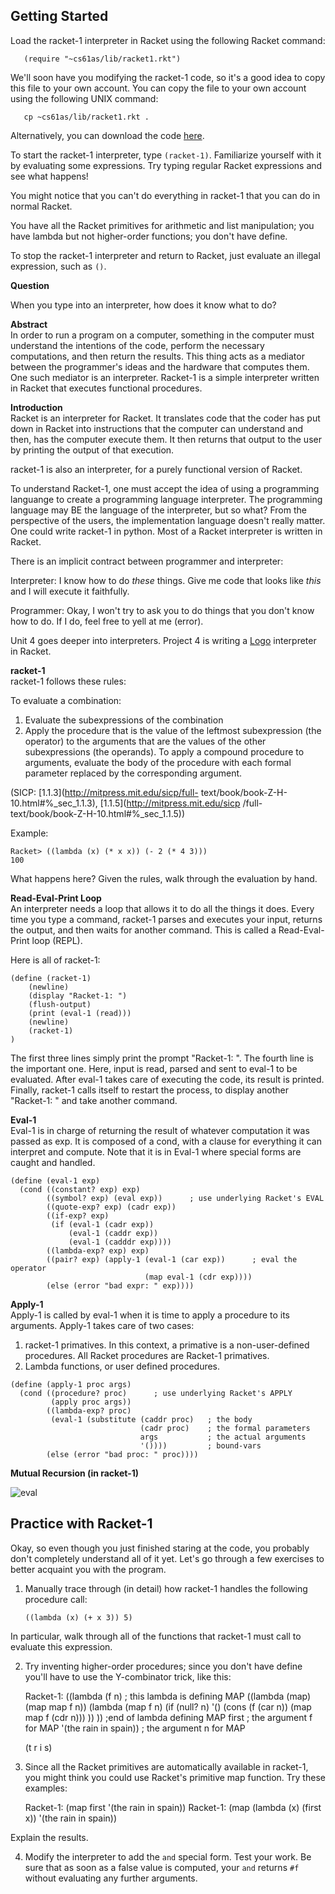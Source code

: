 ## Getting Started

Load the racket-1 interpreter in Racket using the following Racket command:

    
       (require "~cs61as/lib/racket1.rkt")
    

We'll soon have you modifying the racket-1 code, so it's a good idea to copy
this file to your own account. You can copy the file to your own account using the following UNIX command:

    
       cp ~cs61as/lib/racket1.rkt .
    

Alternatively, you can download the code
[here](http://inst.eecs.berkeley.edu/~cs61as/library/racket1.rkt).

To start the racket-1 interpreter, type `(racket-1)`. Familiarize yourself
with it by evaluating some expressions. Try typing regular Racket expressions
and see what happens!

You might notice that you can't do everything in racket-1 that you can do in
normal Racket.

You have all the Racket primitives for arithmetic and list manipulation; you
have lambda but not higher-order functions; you don't have define.

To stop the racket-1 interpreter and return to Racket, just evaluate an illegal
expression, such as `()`.

**Question**

When you type into an interpreter, how does it know what to do?

  
**Abstract**   
In order to run a program on a computer, something in the computer must
understand the intentions of the code, perform the necessary computations, and
then return the results. This thing acts as a mediator between the
programmer's ideas and the hardware that computes them. One such mediator is
an interpreter. Racket-1 is a simple interpreter written in Racket that
executes functional procedures.

  
**Introduction**   
Racket is an interpreter for Racket. It translates code that the coder has put
down in Racket into instructions that the computer can understand and then,
has the computer execute them. It then returns that output to the user by
printing the output of that execution.

  
racket-1 is also an interpreter, for a purely functional version of Racket.

  
To understand Racket-1, one must accept the idea of using a programming
languange to create a programming language interpreter. The programming
language may BE the language of the interpreter, but so what? From the
perspective of the users, the implementation language doesn't really matter.
One could write racket-1 in python. Most of a Racket interpreter is written in
Racket.

  
There is an implicit contract between programmer and interpreter:

Interpreter: I know how to do _these_ things. Give me code that looks like
_this_ and I will execute it faithfully.

Programmer: Okay, I won't try to ask you to do things that you don't know how
to do. If I do, feel free to yell at me (error).

  
Unit 4 goes deeper into interpreters. Project 4 is writing a
[Logo](http://www.cs.berkeley.edu/~bh/logo.html) interpreter in Racket.

  
**racket-1**   
racket-1 follows these rules:

  
To evaluate a combination:

  1. Evaluate the subexpressions of the combination
  2. Apply the procedure that is the value of the leftmost subexpression (the operator) to the arguments that are the values of the other subexpressions (the operands).
To apply a compound procedure to arguments, evaluate the body of the procedure
with each formal parameter replaced by the corresponding argument.

(SICP: [1.1.3](http://mitpress.mit.edu/sicp/full-
text/book/book-Z-H-10.html#%_sec_1.1.3), [1.1.5](http://mitpress.mit.edu/sicp
/full-text/book/book-Z-H-10.html#%_sec_1.1.5))

  
Example:

    
    Racket> ((lambda (x) (* x x)) (- 2 (* 4 3)))
    100
    

What happens here? Given the rules, walk through the evaluation by hand.

  
**Read-Eval-Print Loop**   
An interpreter needs a loop that allows it to do all the things it does. Every
time you type a command, racket-1 parses and executes your input, returns the
output, and then waits for another command. This is called a Read-Eval-Print
loop (REPL).

  
Here is all of racket-1:

    
    (define (racket-1)
        (newline)
        (display "Racket-1: ")
        (flush-output)
        (print (eval-1 (read)))
        (newline)
        (racket-1)
    )

The first three lines simply print the prompt "Racket-1: ". The fourth line is
the important one. Here, input is read, parsed and sent to eval-1 to be
evaluated. After eval-1 takes care of executing the code, its result is
printed. Finally, racket-1 calls itself to restart the process, to display
another "Racket-1: " and take another command.

  
**Eval-1**   
Eval-1 is in charge of returning the result of whatever computation it was
passed as exp. It is composed of a cond, with a clause for everything it can
interpret and compute. Note that it is in Eval-1 where special forms are
caught and handled.

    
    (define (eval-1 exp)
      (cond ((constant? exp) exp)
            ((symbol? exp) (eval exp))      ; use underlying Racket's EVAL
            ((quote-exp? exp) (cadr exp))
            ((if-exp? exp)
             (if (eval-1 (cadr exp))
                 (eval-1 (caddr exp))
                 (eval-1 (cadddr exp))))
            ((lambda-exp? exp) exp)
            ((pair? exp) (apply-1 (eval-1 (car exp))      ; eval the operator
                                  (map eval-1 (cdr exp))))
            (else (error "bad expr: " exp))))
    

  
**Apply-1**   
Apply-1 is called by eval-1 when it is time to apply a procedure to its
arguments. Apply-1 takes care of two cases:

  1. racket-1 primatives. In this context, a primative is a non-user-defined procedures. All Racket procedures are Racket-1 primatives.
  2. Lambda functions, or user defined procedures.
    
    (define (apply-1 proc args)
      (cond ((procedure? proc)      ; use underlying Racket's APPLY
             (apply proc args))
            ((lambda-exp? proc)
             (eval-1 (substitute (caddr proc)   ; the body
                                 (cadr proc)    ; the formal parameters
                                 args           ; the actual arguments
                                 '())))         ; bound-vars
            (else (error "bad proc: " proc))))
    

  
**Mutual Recursion (in racket-1)**   

![eval](/static/eval.png)

## Practice with Racket-1

Okay, so even though you just finished staring at the code, you probably don't
completely understand all of it yet. Let's go through a few exercises to
better acquaint you with the program.

  1. Manually trace through (in detail) how racket-1 handles the following procedure call:  

    
         ((lambda (x) (+ x 3)) 5)

In particular, walk through all of the functions that racket-1 must call to
evaluate this expression.

  2. Try inventing higher-order procedures; since you don't have define you'll have to use the Y-combinator trick, like this: 
    
        Racket-1: 
        ((lambda (f n)  ; this lambda is defining MAP 
        	((lambda (map) (map map f n)) 
            (lambda (map f n) 
                (if (null? n) 
                    '() 
                    (cons (f (car n)) (map map f (cdr n))) )) )) ;end of lambda defining MAP 
        first              ; the argument f for MAP
        '(the rain in spain)) ; the argument n for MAP
                           
        
        (t r i s)
    

  3. Since all the Racket primitives are automatically available in racket-1, you might think you could use Racket's primitive map function. Try these examples: 
    
        Racket-1: 
        (map first '(the rain in spain)) 
        Racket-1: 
        (map (lambda (x) (first x)) '(the rain in spain))
    

Explain the results.

  4. Modify the interpreter to add the `and` special form. Test your work. Be sure that as soon as a false value is computed, your `and` returns `#f` without evaluating any further arguments.

